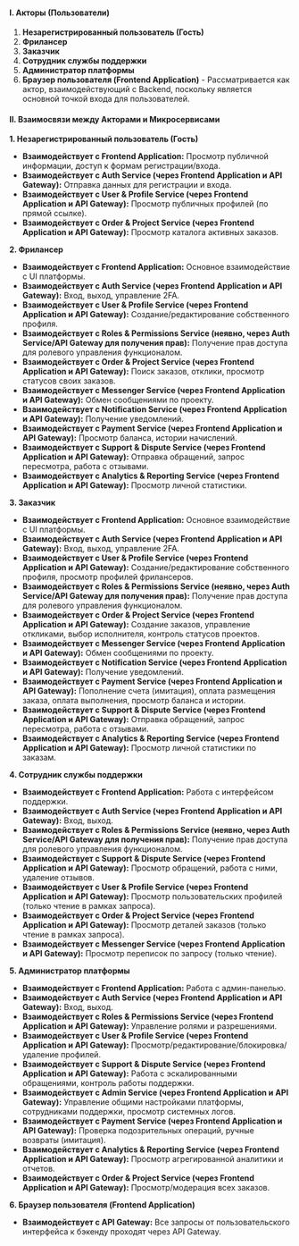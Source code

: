 #### **I. Акторы (Пользователи)**

1. **Незарегистрированный пользователь (Гость)**
2. **Фрилансер**
3. **Заказчик**
4. **Сотрудник службы поддержки**
5. **Администратор платформы**
6. **Браузер пользователя (Frontend Application)** - Рассматривается как актор, взаимодействующий с Backend, поскольку является основной точкой входа для пользователей.

#### **II. Взаимосвязи между Акторами и Микросервисами**

**1. Незарегистрированный пользователь (Гость)**

- **Взаимодействует с Frontend Application:** Просмотр публичной информации, доступ к формам регистрации/входа.
- **Взаимодействует с Auth Service (через Frontend Application и API Gateway):** Отправка данных для регистрации и входа.
- **Взаимодействует с User & Profile Service (через Frontend Application и API Gateway):** Просмотр публичных профилей (по прямой ссылке).
- **Взаимодействует с Order & Project Service (через Frontend Application и API Gateway):** Просмотр каталога активных заказов.

**2. Фрилансер**

- **Взаимодействует с Frontend Application:** Основное взаимодействие с UI платформы.
- **Взаимодействует с Auth Service (через Frontend Application и API Gateway):** Вход, выход, управление 2FA.
- **Взаимодействует с User & Profile Service (через Frontend Application и API Gateway):** Создание/редактирование собственного профиля.
- **Взаимодействует с Roles & Permissions Service (неявно, через Auth Service/API Gateway для получения прав):** Получение прав доступа для ролевого управления функционалом.
- **Взаимодействует с Order & Project Service (через Frontend Application и API Gateway):** Поиск заказов, отклики, просмотр статусов своих заказов.
- **Взаимодействует с Messenger Service (через Frontend Application и API Gateway):** Обмен сообщениями по проекту.
- **Взаимодействует с Notification Service (через Frontend Application и API Gateway):** Получение уведомлений.
- **Взаимодействует с Payment Service (через Frontend Application и API Gateway):** Просмотр баланса, истории начислений.
- **Взаимодействует с Support & Dispute Service (через Frontend Application и API Gateway):** Отправка обращений, запрос пересмотра, работа с отзывами.
- **Взаимодействует с Analytics & Reporting Service (через Frontend Application и API Gateway):** Просмотр личной статистики.

**3. Заказчик**

- **Взаимодействует с Frontend Application:** Основное взаимодействие с UI платформы.
- **Взаимодействует с Auth Service (через Frontend Application и API Gateway):** Вход, выход, управление 2FA.
- **Взаимодействует с User & Profile Service (через Frontend Application и API Gateway):** Создание/редактирование собственного профиля, просмотр профилей фрилансеров.
- **Взаимодействует с Roles & Permissions Service (неявно, через Auth Service/API Gateway для получения прав):** Получение прав доступа для ролевого управления функционалом.
- **Взаимодействует с Order & Project Service (через Frontend Application и API Gateway):** Создание заказов, управление откликами, выбор исполнителя, контроль статусов проектов.
- **Взаимодействует с Messenger Service (через Frontend Application и API Gateway):** Обмен сообщениями по проекту.
- **Взаимодействует с Notification Service (через Frontend Application и API Gateway):** Получение уведомлений.
- **Взаимодействует с Payment Service (через Frontend Application и API Gateway):** Пополнение счета (имитация), оплата размещения заказа, оплата выполнения, просмотр баланса и истории.
- **Взаимодействует с Support & Dispute Service (через Frontend Application и API Gateway):** Отправка обращений, запрос пересмотра, работа с отзывами.
- **Взаимодействует с Analytics & Reporting Service (через Frontend Application и API Gateway):** Просмотр личной статистики по заказам.

**4. Сотрудник службы поддержки**

- **Взаимодействует с Frontend Application:** Работа с интерфейсом поддержки.
- **Взаимодействует с Auth Service (через Frontend Application и API Gateway):** Вход, выход.
- **Взаимодействует с Roles & Permissions Service (неявно, через Auth Service/API Gateway для получения прав):** Получение прав доступа для ролевого управления функционалом.
- **Взаимодействует с Support & Dispute Service (через Frontend Application и API Gateway):** Просмотр обращений, работа с ними, удаление отзывов.
- **Взаимодействует с User & Profile Service (через Frontend Application и API Gateway):** Просмотр пользовательских профилей (только чтение в рамках запроса).
- **Взаимодействует с Order & Project Service (через Frontend Application и API Gateway):** Просмотр деталей заказов (только чтение в рамках запроса).
- **Взаимодействует с Messenger Service (через Frontend Application и API Gateway):** Просмотр переписок по запросу (только чтение).

**5. Администратор платформы**

- **Взаимодействует с Frontend Application:** Работа с админ-панелью.
- **Взаимодействует с Auth Service (через Frontend Application и API Gateway):** Вход, выход.
- **Взаимодействует с Roles & Permissions Service (через Frontend Application и API Gateway):** Управление ролями и разрешениями.
- **Взаимодействует с User & Profile Service (через Frontend Application и API Gateway):** Просмотр/редактирование/блокировка/удаление профилей.
- **Взаимодействует с Support & Dispute Service (через Frontend Application и API Gateway):** Работа с эскалированными обращениями, контроль работы поддержки.
- **Взаимодействует с Admin Service (через Frontend Application и API Gateway):** Управление общими настройками платформы, сотрудниками поддержки, просмотр системных логов.
- **Взаимодействует с Payment Service (через Frontend Application и API Gateway):** Проверка подозрительных операций, ручные возвраты (имитация).
- **Взаимодействует с Analytics & Reporting Service (через Frontend Application и API Gateway):** Просмотр агрегированной аналитики и отчетов.
- **Взаимодействует с Order & Project Service (через Frontend Application и API Gateway):** Просмотр/модерация всех заказов.

**6. Браузер пользователя (Frontend Application)**

- **Взаимодействует с API Gateway:** Все запросы от пользовательского интерфейса к бэкенду проходят через API Gateway.